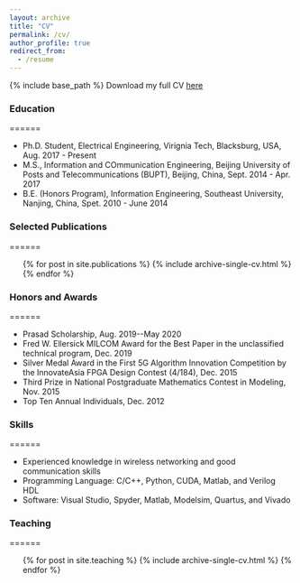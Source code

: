 ```yaml
---
layout: archive
title: "CV"
permalink: /cv/
author_profile: true
redirect_from:
  - /resume
---
```


{% include base_path %}
Download my full CV [here](hj)

### Education
======
* Ph.D. Student, Electrical Engineering, Virignia Tech, Blacksburg, USA, Aug. 2017 - Present
* M.S., Information and COmmunication Engineering, Beijing University of Posts and Telecommunications (BUPT), Beijing, China, Sept. 2014 - Apr. 2017
* B.E. (Honors Program), Information Engineering, Southeast University, Nanjing, China, Spet. 2010 - June 2014


### Selected Publications
======
  <ul>{% for post in site.publications %}
    {% include archive-single-cv.html %}
  {% endfor %}</ul>
  

### Honors and Awards
======
* Prasad Scholarship, Aug. 2019--May 2020
* Fred W. Ellersick MILCOM Award for the Best Paper in the unclassified technical program, Dec. 2019
* Silver Medal Award in the First 5G Algorithm Innovation Competition by the InnovateAsia FPGA Design Contest (4/184), Dec. 2015
* Third Prize in National Postgraduate Mathematics Contest in Modeling, Nov. 2015
* Top Ten Annual Individuals, Dec. 2012
  
  
### Skills
======
* Experienced knowledge in wireless networking and good communication skills 
* Programming Language: C/C++, Python, CUDA, Matlab, and Verilog HDL
* Software: Visual Studio, Spyder, Matlab, Modelsim, Quartus, and Vivado
  
### Teaching
======
  <ul>{% for post in site.teaching %}
    {% include archive-single-cv.html %}
  {% endfor %}</ul>

